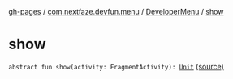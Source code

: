 [gh-pages](../../index.md) / [com.nextfaze.devfun.menu](../index.md) / [DeveloperMenu](index.md) / [show](.)

# show

`abstract fun show(activity: FragmentActivity): `[`Unit`](https://kotlinlang.org/api/latest/jvm/stdlib/kotlin/-unit/index.html) [(source)](https://github.com/NextFaze/dev-fun/tree/master/devfun-menu/src/main/java/com/nextfaze/devfun/menu/DeveloperMenu.kt#L34)